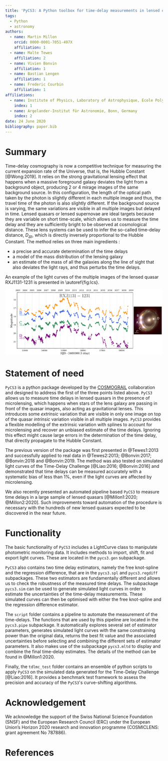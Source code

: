 ```yaml
---
title: 'PyCS3: A Python toolbox for time-delay measurements in lensed quasars'
tags:
  - Python
  - astronomy
authors:
  - name: Martin Millon
    orcid: 0000-0001-7051-497X
    affiliation: 1
  - name: Malte Tewes
    affiliation: 2
  - name: Vivien Bonvin
    affiliation: 1
  - name: Bastian Lengen
    affiliation: 1
  - name: Frederic Courbin
    affiliation: 1
affiliations:
  - name: Institute of Physics, Laboratory of Astrophysique, Ecole Polytechnique Fédérale de Lausanne (EPFL), Switzerland
    index: 1
  - name: Argelander-Institut für Astronomie, Bonn, Germany
    index: 2 
date: 24 June 2020
bibliography: paper.bib
---
```


# Summary
Time-delay cosmography is now a competitive technique for measuring the current expansion rate of the Universe, that is, the Hubble Constant [@Wong:2019]. It relies on the strong gravitational lensing effect that happens when a massive foreground galaxy deviates the light from a background object, producing 2 or 4 mirage images of the same background source. In this configuration, the length of the optical path taken by the photon is slightly different in each multiple image and thus, the travel time of the photon is also slightly different. If the background source is varying, the same variations are visible in all multiple images but delayed in time. Lensed quasars or lensed supernovae are ideal targets because they are variable on short time-scale, which allows us to measure the time delay and they are sufficiently bright to be observed at cosmological distance. These lens systems can be used to infer the so-called time-delay distance, $D_{\Delta t}$, which is directly inversely proportional to the Hubble Constant. The method relies on three main ingredients : 

 - a precise and accurate determination of the time delays
 - a model of the mass distribution of the lensing galaxy 
 - an estimate of the mass of all the galaxies along the line of sight that also deviates the light rays, and thus perturbs the time delays. 
 
 An example of the light curves of the multiple images of the lensed quasar RXJ1131-1231 is presented in \autoref{fig:lcs}.

![Light curves of the lensed quasar RXJ1131-1231 presented in @Millon1:2020 (left panel). The same quasar variations can be seen in image D 92 days after in image A, whereas images A, B, and C arrive approximately at the same time. The right panel shows an Hubble Space Telescope image of RXJ1131-1231 [@Suyu2017].\label{fig:lcs}](RXJ1131.png)
 
 
# Statement of need
 
``PyCS3`` is a python package developed by the [COSMOGRAIL](www.cosmograil.org) collaboration and designed to address the first of the three points listed above. ``PyCS3`` allows us to measure time delays in lensed quasars in the presence of microlensing, which happens when stars of the lens galaxy are passing in front of the quasar images, also acting as gravitational lenses. This introduces some *extrinsic* variation that are visible in only one image on top of the quasar *intrinsic* variation visible in all multiple images. ``PyCS3`` provides a flexible modelling of the extrinsic variation with splines to account for microlensing and recover an unbiased estimate of the time delays. Ignoring this effect might cause large errors in the determination of the time delay, that directly propagate to the Hubble Constant. 

The previous version of the package was first presented in @Tewes1:2013 and successfully applied to real data in @Tewes2:2013; @Bonvin:2017; @Bonvin:2018 and @Bonvin:2019. The method was also tested on simulated light curves of the Time-Delay Challenge [@Liao:2016; @Bonvin:2016] and demonstrated that time delays can be measured accurately with a systematic bias of less than 1%, even if the light curves are affected by microlensing.
   
We also recently presented an automated pipeline based ``PyCS3`` to measure time delays in a large sample of lensed quasars [@Millon1:2020; @Millon2:2020]. Such improvements toward automation of the procedure is necessary with the hundreds of new lensed quasars expected to be discovered in the near future. 

# Functionality
The basic functionality of ``PyCS3`` includes a LightCurve class to manipulate photometric monitoring data. It includes methods to import, shift, fit and export light curves. These are located in the `pycs3.gen` subpackage.

``PyCS3`` also contains two time delay estimators, namely the free knot-spline and the regression difference, that are in the `pycs3.spl` and `pycs3.regdiff` subpackages. These two estimators are fundamentally different and allows us to check the robustness of the measured time delays. The subpackage `pycs3.sim` can be used to generate simulated light curves in order to estimate the uncertainties of the time-delay measurements. These simulated curves can then be optimised with either the free knot-spline and the regression difference estimator. 

The ``script`` folder contains a pipeline to automate the measurement of the time-delays. The functions that are used by this pipeline are located in the `pycs3.pipe` subpackage. It automatically explores several set of estimator parameters, generates simulated light curves with the same constraining power than the original data, returns the best fit value and the associated uncertainties before selecting and combining the different sets of estimator parameters. It also makes use of the subpackage `pycs3.mltd` to display and combine the final time-delay estimates.  The details of the method can be found in @Millon1:2020. 

Finally, the ``tdlmc_test`` folder contains an ensemble of python scripts to apply ``PyCS3`` on the simulated data generated for the Time-Delay Challenge [@Liao:2016]. It provides a benchmark test framework to assess the precision and accuracy of the ``PyCS3``'s curve-shifting algorithms. 

# Acknowledgement

We acknowledge the support of the Swiss National Science Foundation (SNSF) and the European Research Council (ERC) under the European Union’s Horizon 2020 research and innovation programme (COSMICLENS: grant agreement No 787886).

# References